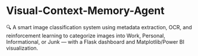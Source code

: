 # Visual-Context-Memory-Agent
🔍 A smart image classification system using metadata extraction, OCR, and reinforcement learning to categorize images into Work, Personal, Informational, or Junk — with a Flask dashboard and Matplotlib/Power BI visualization.
